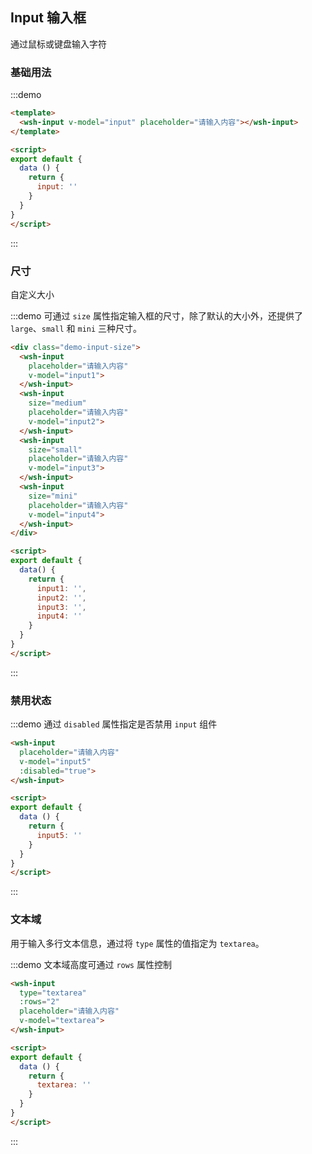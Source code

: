 <!--
注意：具有交互功能的说明文档，需要有<script></script>标签，在标签元素中定义需要导出的vue实例。
在:::demo ::: 代码块中定义的模版<template></template>会作为导出的vue实例的模版，但是在代码块中的<script></script>中的内容仅作为展示，需注意。
-->
<script>
export default {
  data () {
    return {
      input: '',
      input1: '',
      input2: '',
      input3: '',
      input4: '',
      input5: '',
      textarea: ''
    }
  }
}
</script>
<style>
  .wsh-input, .wsh-textarea{width: 180px !important;margin-right: 20px;}
</style>

## Input 输入框
通过鼠标或键盘输入字符

### 基础用法

:::demo
``` html
<template>
  <wsh-input v-model="input" placeholder="请输入内容"></wsh-input>
</template>

<script>
export default {
  data () {
    return {
      input: ''
    }
  }
}
</script>
```
:::

### 尺寸
自定义大小

:::demo 可通过 `size` 属性指定输入框的尺寸，除了默认的大小外，还提供了 `large`、`small` 和 `mini` 三种尺寸。
``` html
<div class="demo-input-size">
  <wsh-input
    placeholder="请输入内容"
    v-model="input1">
  </wsh-input>
  <wsh-input
    size="medium"
    placeholder="请输入内容"
    v-model="input2">
  </wsh-input>
  <wsh-input
    size="small"
    placeholder="请输入内容"
    v-model="input3">
  </wsh-input>
  <wsh-input
    size="mini"
    placeholder="请输入内容"
    v-model="input4">
  </wsh-input>
</div>

<script>
export default {
  data() {
    return {
      input1: '',
      input2: '',
      input3: '',
      input4: ''
    }
  }
}
</script>
```
:::

### 禁用状态

:::demo 通过 `disabled` 属性指定是否禁用 `input` 组件
``` html
<wsh-input
  placeholder="请输入内容"
  v-model="input5"
  :disabled="true">
</wsh-input>

<script>
export default {
  data () {
    return {
      input5: ''
    }
  }
}
</script>
```
:::

### 文本域
用于输入多行文本信息，通过将 `type` 属性的值指定为 `textarea`。

:::demo 文本域高度可通过 `rows` 属性控制
``` html
<wsh-input
  type="textarea"
  :rows="2"
  placeholder="请输入内容"
  v-model="textarea">
</wsh-input>

<script>
export default {
  data () {
    return {
      textarea: ''
    }
  }
}
</script>
```
:::
